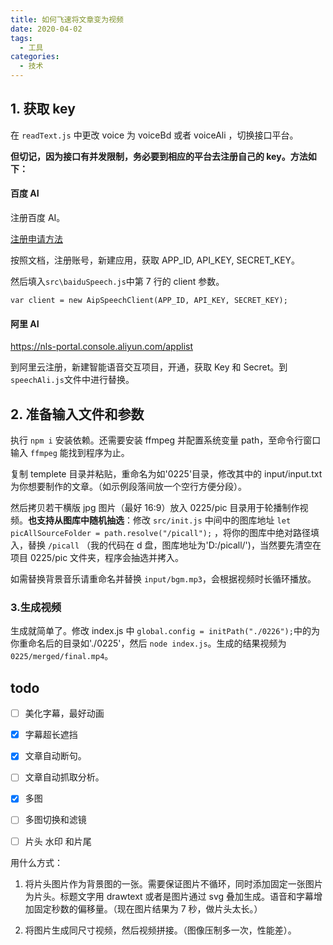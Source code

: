 ```yaml
---
title: 如何飞速将文章变为视频
date: 2020-04-02
tags:
  - 工具
categories:
  - 技术
---
```


## 1. 获取 key

在 `readText.js` 中更改 voice 为 voiceBd 或者 voiceAli ，切换接口平台。

**但切记，因为接口有并发限制，务必要到相应的平台去注册自己的 key。方法如下：**

#### 百度 AI

注册百度 AI。

[注册申请方法](https://ai.baidu.com/ai-doc/SPEECH/jk38y8gno)

按照文档，注册账号，新建应用，获取 APP_ID, API_KEY, SECRET_KEY。

然后填入`src\baiduSpeech.js`中第 7 行的 client 参数。

```
var client = new AipSpeechClient(APP_ID, API_KEY, SECRET_KEY);
```

#### 阿里 AI

https://nls-portal.console.aliyun.com/applist

到阿里云注册，新建智能语音交互项目，开通，获取 Key 和 Secret。到`speechAli.js`文件中进行替换。

## 2. 准备输入文件和参数

执行 `npm i` 安装依赖。还需要安装 ffmpeg 并配置系统变量 path，至命令行窗口输入 `ffmpeg` 能找到程序为止。

复制 templete 目录并粘贴，重命名为如'0225'目录，修改其中的 input/input.txt 为你想要制作的文章。（如示例段落间放一个空行方便分段）。

然后拷贝若干横版 jpg 图片（最好 16:9）放入 0225/pic 目录用于轮播制作视频。**也支持从图库中随机抽选**：修改 `src/init.js` 中间中的图库地址 `let picAllSourceFolder = path.resolve("/picall");` ，将你的图库中绝对路径填入，替换 `/picall` （我的代码在 d 盘，图库地址为'D:/picall/')，当然要先清空在项目 0225/pic 文件夹，程序会抽选并拷入。

如需替换背景音乐请重命名并替换 `input/bgm.mp3`，会根据视频时长循环播放。

### 3.生成视频

生成就简单了。修改 index.js 中 `global.config = initPath("./0226");`中的为你重命名后的目录如'./0225'，然后 `node index.js`。生成的结果视频为 `0225/merged/final.mp4`。

## todo

- [ ] 美化字幕，最好动画

- [x] 字幕超长遮挡

- [x] 文章自动断句。

- [ ] 文章自动抓取分析。

- [x] 多图

- [ ] 多图切换和滤镜

- [ ] 片头 水印 和片尾

用什么方式：

1. 将片头图片作为背景图的一张。需要保证图片不循环，同时添加固定一张图片为片头。标题文字用 drawtext 或者是图片通过 svg 叠加生成。语音和字幕增加固定秒数的偏移量。（现在图片结果为 7 秒，做片头太长。）

2. 将图片生成同尺寸视频，然后视频拼接。（图像压制多一次，性能差）。

